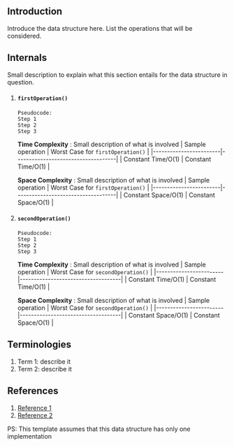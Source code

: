 ## Introduction
Introduce the data structure here. List the operations that will be considered.

## Internals
Small description to explain what this section entails for the data structure in question.

1. #### `firstOperation()`
    ```
    Pseudocode:
    Step 1
    Step 2
    Step 3
    ```

    **Time Complexity** : Small description of what is involved
    | Sample operation       | Worst Case for `firstOperation()`  |
    |------------------------|------------------------------------|
    | Constant Time/O(1)     | Constant Time/O(1)                 |

    **Space Complexity** : Small description of what is involved
    | Sample operation       | Worst Case for `firstOperation()`  |
    |------------------------|------------------------------------|
    | Constant Space/O(1)     | Constant Space/O(1)               |

2. #### `secondOperation()`
    ```
    Pseudocode:
    Step 1
    Step 2
    Step 3
    ```

    **Time Complexity** : Small description of what is involved
    | Sample operation       | Worst Case for `secondOperation()` |
    |------------------------|------------------------------------|
    | Constant Time/O(1)     | Constant Time/O(1)                 |

    **Space Complexity** : Small description of what is involved
    | Sample operation       | Worst Case for `secondOperation()` |
    |------------------------|------------------------------------|
    | Constant Space/O(1)    | Constant Space/O(1)                |

## Terminologies
1. Term 1: describe it
2. Term 2: describe it

## References
1. [Reference 1](link-to-reference)
2. [Reference 2](link-to-reference)

PS: This template assumes that this data structure has only one implementation